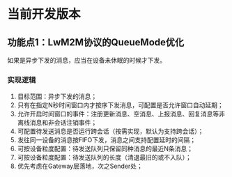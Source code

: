 # 当前开发版本

## 功能点1：LwM2M协议的QueueMode优化
如果是异步下发的消息，应当在设备未休眠的时候才下发。

### 实现逻辑
1. 目标范围：异步下发的消息；
2. 只有在指定N秒时间窗口内才按序下发消息，可配置是否允许窗口自动延期；
3. 允许开启时间窗口的事件：注册更新消息、空消息、上报消息、回复消息等非离线消息和非会话注销事件；
4. 可配置待发送消息是否运行跨会话（按需实现，默认为支持跨会话）；
5. 发往同一设备的消息按FIFO下发，消息之间支持配置延时的间隔；
6. 可按设备粒度配置：待发送队列只保留同种消息的最近N条消息；
7. 可按设备粒度配置：待发送队列的长度（清退最旧的或不入队）；
8. 优先考虑在Gateway层落地，次之Sender处；